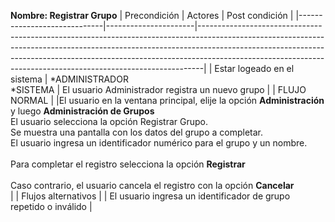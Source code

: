 **Nombre: Registrar Grupo**
| Precondición | Actores | Post condición |
|-----------------------------|----------------------|-------------------------------------------------------------------------------------------------------------------------------------------------------------------------------------------------------------------------------------------------------------------------------------------------------------------------|
| Estar logeado en el sistema | *ADMINISTRADOR<br>*SISTEMA | El usuario Administrador registra un nuevo grupo |
| FLUJO NORMAL | |El usuario en la ventana principal, elije la opción **Administración** y luego **Administración de Grupos** <br> El usuario selecciona la opción Registrar Grupo. <br> Se muestra una pantalla con los datos del grupo a completar. <br> El usuario ingresa un identificador numérico para el grupo y un nombre. <br> <br>Para completar el registro selecciona la opción **Registrar** <br> <br> Caso contrario, el usuario cancela el registro con la opción **Cancelar** <br> |
| Flujos alternativos | | El usuario ingresa un identificador de grupo repetido o inválido |
